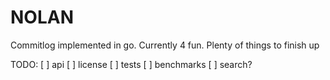 # NOLAN

Commitlog implemented in go. Currently 4 fun.
Plenty of things to finish up

TODO:
[ ] api
[ ] license
[ ] tests
[ ] benchmarks
[ ] search?
